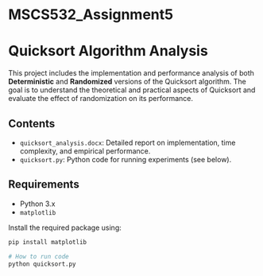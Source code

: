 # MSCS532_Assignment5

# Quicksort Algorithm Analysis

This project includes the implementation and performance analysis of both **Deterministic** and **Randomized** versions of the Quicksort algorithm. The goal is to understand the theoretical and practical aspects of Quicksort and evaluate the effect of randomization on its performance.

## Contents

- `quicksort_analysis.docx`: Detailed report on implementation, time complexity, and empirical performance.
- `quicksort.py`: Python code for running experiments (see below).

## Requirements

- Python 3.x
- `matplotlib`

Install the required package using:
```bash
pip install matplotlib

# How to run code
python quicksort.py

